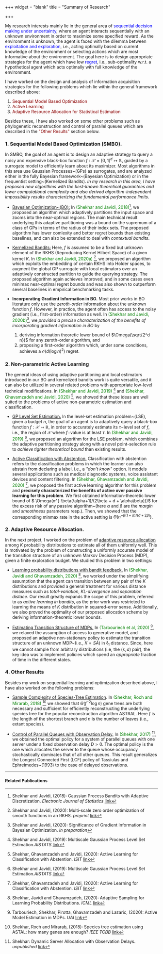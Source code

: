 +++
widget = "blank"
title = "Summary of Research"

+++


My research interests mainly lie  in the general area of <span style="color:blue">sequential decision making under uncertainty</span>, where an agent interacts sequentially with an unknown environment in order to maximize some specified reward. As the environment is unknown, the agent is faced with the dilemma between <span style="color:blue"> exploitation and exploration</span>, i.e., acting optimally based on current knowledge of the environment or selecting actions which are most informative about the environment. The goal here is to design appropriate strategies for the agent which have low <span style="color:blue">regret</span>, i.e., sub-optimality w.r.t. a hypothetical agent which acts optimally with full knowledge of the environment.

I have worked on the design and analysis of information acquisition strategies for the following problems which lie within the general framework described above:
1. <span style="color:DarkRed"> Sequential Model Based Optimization</span>
2. <span style="color:DarkRed">Active Learning  </span>
3. <span style="color:DarkRed"> Adaptive Resource Allocation for Statistical Estimation</span>

Besides these, I have also worked on some other problems such as phylogenetic reconstruction and control of parallel queues which are described in the <span style="color:DarkRed"> "Other Results"</span> section below. 


### 1. Sequential Model Based Optimization (SMBO).
In SMBO, the goal of an agent is to design an adaptive strategy to query a noisy and expensive black-box function $f:\mathcal{X}=[0,1]^d\mapsto \mathbb{R}$,   guided by a surrogate model to efficiently learn about its maximizer. 
Most algorithms in this area use Gaussian Processes~(GPs) as surrogates, and  are analyzed either in the fully Bayesian framework~(Bayesian Optimization) or in the frequentist setting~(Kernelized Bandits).
_In my research in this area, I have proposed new algorithms with the best-known theoretical guarantees and lower computational complexity and also derived   algorithm-independent impossibility results characterizing the fundamental performance limits_. 
* [Bayesian Optimization~(BO):](/project/bayesian-optimization) In <span style="color:green">(Shekhar and Javidi, 2018)</span>[^sj2018], we proposed an algorithm which adaptively partitions the input space and zooms into the near-optimal regions.     The main technical result underlying this adaptive partitioning was a  bound on the supremum of a  class of GPs in terms of the radius of their index sets.
The proposed algorithm has lower comlexity and better regret bounds than existing baselines, and can also be extended to deal with _contextual bandits_.
    
* [Kernelized Bandits:](/project/rkhs-function-optimization) Here, $f$ is assumed to be a fixed but unknown element of the RKHS (Reproducing Kernel Hilbert Space) of a given kernel $K$. In <span style="color:green">(Shekhar and Javidi, 2020a)</span> [^sj2020a], we proposed an algorithm which  exploits the embedding of certain RKHS into Holder spaces, to  augment the global GP surrogate with local estimators over an adaptively constructed partition to guide the querying strategy.
The proposed algorithm again achieves improved, and in some cases even minimax near-optimal regret bounds and was also shown to outperform several baselines in empirical benchmarking tasks. 
    
    
* __Incorporating Gradient Information in BO.__
Most prior works  in BO literature only use the _zeroth-order_ information about the unknown function $f$. However, in practice, the agent often has access to the noisy gradient (i.e., first-order) information as well. 
In <span style="color:green">(Shekhar and Javidi, 2020b)</span>[^sj2020b], we  _provided a precise characterization of the  benefits of incorporating gradient information in BO_  by
    1. deriving information theoretic lower bound of $\Omega(\sqrt{2^d n})$ for any zeroth-order algorithm, and
    2. proposing a first-order algorithm which, under some conditions, achieves a $\mathcal{O}(d (\log n)^2 )$ regret.



### 2. Non-parametric Active Learning

The general ideas of using adaptive partitioning and local estimators introduced in our BO and kernelized bandits work is quite versatile, and it can also be utilized  in several related problems with appropriate low-level technical modifications. In <span style="color:green"> (Shekhar and Javidi, 2019) </span>[^sj2019] and 
<span style="color:green"> (Shekhar, Ghavamzadeh and Javidi, 2020) </span>[^sgj2020],    we showed that these ideas are  well suited to the problems of active non-parametric estimation and classification. 

* [GP Level Set Estimation.](/project/bayesian-optimization)
In the level-set estimation problem~(LSE), given a budget $n$, the goal of an agent is to adaptively query a black-box function $f:\mathcal{X}\mapsto \mathbb{R}$, in order to accurately estimate its 
$\tau-$level set of $f$, i.e., the region of $\mathcal{X}$ where $f-$value is at least $\tau$. 
In <span style="color:green"> (Shekhar and Javidi, 2019) </span>[^sj2019], we proposed an algorithm for the LSE problem, which combines the adaptive partitioning strategy  along with a novel point-selection rule  to _achieve tighter theoretical bound_ than existing results.

* [Active Classification with Abstention.](/project/active-learning-for-classification-with-abstention)
    Classification with abstention refers to the classification problems in which the learner can also abstain from declaring a label, i.e., a *"don't know"* option. It  models  several applications such as  medical diagnostic systems,  voice assistant devices and content filtering. In <span style="color:green"> (Shekhar, Ghavamzadeh and Javidi, 2020) </span>[^sgj2020], we proposed  the first active learning algorithm for this problem and __precisely characterized the benefits of active over passive learning   for this problem__. We first obtained information-theoretic lower bound of $ \Omega(n^{-\beta(\alpha+1)/(2\beta + d + \alpha\beta)})$ for the excess risk of any passive algorithm~(here $\alpha$ and $\beta$ are the _margin_ and _smoothness_ parameters resp.). Then, we showed that the corresponding minmax rate in the active setting is $\Theta\left( n^{-\beta(1+\alpha)/(d+2\beta)}\right)$.


### 2. Adaptive Resource Allocation.

In the next project, I worked on the problem of [adaptive resource allocation](https://arxiv.org/abs/1412.6613) among $K$ probability distributions to estimate all of them uniformly well. 
This is motivated by the problem of constructing a uniformly accurate model of the transition structure of an unknown Markov Decision Process (MDP), given a finite exploration budget. 
We studied this problem in two settings:

* [Learning probability distributions with bandit feedback.](/project/adaptive-sampling-for-estimating-probability-distributions/)
In <span style="color:green"> (Shekhar, Javidi and Ghavamzadeh, 2020) </span>[^sjg2020], we worked under the simplifying assumption that the agent can transition between any pair of the $K$ distributions and provided a general treatment for various distance measures such as _total-variation_, _KL-divergence_ and _separation distace_.
Our result greatly expands the scope of this problem, referred to as _active learning in bandits_, as the prior work was restricted to learning the means of $K$ distribution in squared-error sense. 
Additionally, we also proved the optimality of our proposed allocation scheme by deriving information-theoretic lower bounds. 

*    [Estimating Transition Structure of MDPs.](/project/adaptive-sampling-for-estimating-probability-distributions/) In  <span style="color:green"> (Tarbouriech et al, 2020) </span>[^ts+2020], we relaxed the assumption of access to generative model, and proposed an adaptive non-stationary policy to estimate the transition structure of an unknown MDP~(i.e., $K= SA$) in $\ell_1$ distance. Since, here we cannot sample from arbitrary distributions (i.e, the $(s,a)$ pair), the key idea was to implement policies which spend an _appropriate_ fraction of time in the different states. 


### 4. Other Results
Besides my work on sequential learning and optimization described above, I have also worked on the following problems: 

* [Sample Complexity of Species-Tree Estimation](/project/sample-complexity-of-species-tree-estimation/). In <span style="color:green"> (Shekhar, Roch and Mirarab, 2018) </span> [^srm2018] we showed that $\Theta (f^{-2} \log n)$ gene trees are both necessary and sufficient for efficiently reconstructing the underlying species tree for the popular reconstruction algorithm ASTRAL. Here $f$ is the length of the shortest branch and $n$ is the number of leaves (i.e., extant species). 

* [Control of Parallel Queues with Observation Delay.](/Queues.pdf) In <span style="color:green"> (Shekhar, 2017) </span> [^S], we obtained the optimal policy for a system of parallel queues with one server under a fixed observation delay $D>0$. The optimal policy is the one which allocates the server to the queue whose occupancy stochastically dominates that of all other queues. This result generalizes the Longest Connected First (LCF) policy of Tassiulas and Ephreimedes~(1993) to the case of delayed observations. 




---
#### Related Publications
[^sj2018]: Shekhar and Javidi, (2018): Gaussian Process Bandits with Adaptive Discretization. _Electronic Journal of Statistics_ [link](https://projecteuclid.org/euclid.ejs/1543892564)
[^sj2020a]: Shekhar and Javidi, (2020): Multi-scale zero order optimization of smooth functions in an RKHS. _preprint_ [link](https://arxiv.org/abs/2005.04832)
[^sj2020b]: Shekhar and Javidi, (2020): Significance of Gradient Information in Bayesian Optimization. _in preparation_
[^sj2019]: Shekhar and Javidi, (2019): Multiscale Gaussian Process Level Set Estimation._AISTATS_ [link](https://arxiv.org/abs/1902.09682) 
[^sgj2020]: Shekhar, Ghavamzadeh and Javidi, (2020): Active Learning for Classification with Abstention. _ISIT_ [link](https://ieeexplore.ieee.org/abstract/document/9174242)
[^sjg2020]: Shekhar, Javidi and Ghavamzadeh, (2020): Adaptive Sampling for Learning Probability Distributions. _ICML_ [link](https://arxiv.org/abs/1910.12406)
[^ts+2020]: Tarbouriech, Shekhar, Pirotta, Ghavamzadeh and Lazaric, (2020): Active Model Estimation in MDPs. _UAI_ [link](https://arxiv.org/abs/2003.03297)
[^srm2018]: Shekhar, Roch and Mirarab, (2018): Species tree estimation using ASTAL: how many genes are enough? _IEEE TCBB_ [link](https://arxiv.org/abs/1704.06831)
[^S]: Shekhar: Dynamic Server Allocation with Observation Delays. _unpublished_ [link](/Queues.pdf)




